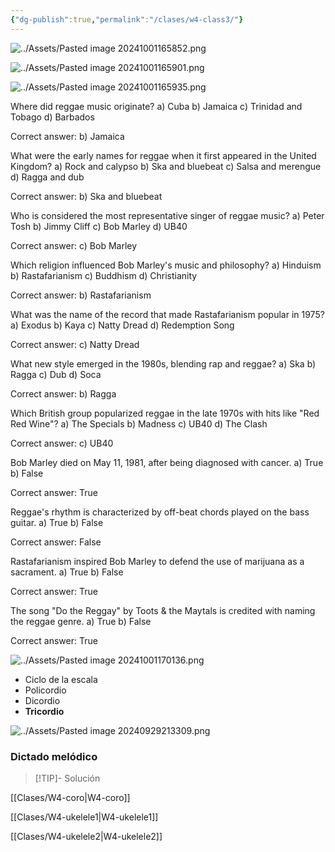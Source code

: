 ```yaml
---
{"dg-publish":true,"permalink":"/clases/w4-class3/"}
---
```



<div class="slide">

![../Assets/Pasted image 20241001165852.png](/img/user/Assets/Pasted%20image%2020241001165852.png)

</div>
<div class="slide">

![../Assets/Pasted image 20241001165901.png](/img/user/Assets/Pasted%20image%2020241001165901.png)

</div>
<div class="slide">

![../Assets/Pasted image 20241001165935.png](/img/user/Assets/Pasted%20image%2020241001165935.png)

</div>
<div class="slide">

Where did reggae music originate?
a) Cuba
b) Jamaica
c) Trinidad and Tobago
d) Barbados

</div>
<div class="slide">

Correct answer: b) Jamaica

</div>

<div class="slide">

What were the early names for reggae when it first appeared in the United Kingdom?
a) Rock and calypso
b) Ska and bluebeat
c) Salsa and merengue
d) Ragga and dub

</div>
<div class="slide">

Correct answer: b) Ska and bluebeat

</div>

<div class="slide">

Who is considered the most representative singer of reggae music?
a) Peter Tosh
b) Jimmy Cliff
c) Bob Marley
d) UB40

</div>
<div class="slide">

Correct answer: c) Bob Marley

</div>

<div class="slide">

Which religion influenced Bob Marley's music and philosophy?
a) Hinduism
b) Rastafarianism
c) Buddhism
d) Christianity

</div>
<div class="slide">

Correct answer: b) Rastafarianism

</div>

<div class="slide">

What was the name of the record that made Rastafarianism popular in 1975?
a) Exodus
b) Kaya
c) Natty Dread
d) Redemption Song

</div>
<div class="slide">

Correct answer: c) Natty Dread

</div>

<div class="slide">

What new style emerged in the 1980s, blending rap and reggae?
a) Ska
b) Ragga
c) Dub
d) Soca

</div>
<div class="slide">

Correct answer: b) Ragga

</div>

<div class="slide">

Which British group popularized reggae in the late 1970s with hits like "Red Red Wine"?
a) The Specials
b) Madness
c) UB40
d) The Clash

</div>
<div class="slide">

Correct answer: c) UB40

</div>

<div class="slide">

Bob Marley died on May 11, 1981, after being diagnosed with cancer.
a) True
b) False

</div>
<div class="slide">

Correct answer: True

</div>

<div class="slide">

Reggae's rhythm is characterized by off-beat chords played on the bass guitar.
a) True
b) False

</div>
<div class="slide">

Correct answer: False

</div>

<div class="slide">

Rastafarianism inspired Bob Marley to defend the use of marijuana as a sacrament.
a) True
b) False

</div>
<div class="slide">

Correct answer: True

</div>

<div class="slide">

The song "Do the Reggay" by Toots & the Maytals is credited with naming the reggae genre.
a) True
b) False

</div>
<div class="slide">

Correct answer: True

</div>
<div class="slide">

![../Assets/Pasted image 20241001170136.png](/img/user/Assets/Pasted%20image%2020241001170136.png)

</div>
<div class="slide">

- Ciclo de la escala
- Policordio
- Dicordio
- **Tricordio**

</div>
<div class="slide">

![../Assets/Pasted image 20240929213309.png](/img/user/Assets/Pasted%20image%2020240929213309.png)

</div>
<div class="slide">

### Dictado melódico

> [!TIP]- Solución
> <div id="paper2"></div>
> <script> document.addEventListener("DOMContentLoaded", function() { window.ABCJS.renderAbc("paper2", `X: 1\nT: Dictado Melódico\nM: 2/4\nL: 1/4\nK: C\nC D| E F | G2 | G2|F E|F E|D D | C2 |]\n`); }); </script>

</div>
<div class="slide">

[[Clases/W4-coro\|W4-coro]]

[[Clases/W4-ukelele1\|W4-ukelele1]]

[[Clases/W4-ukelele2\|W4-ukelele2]]

</div>